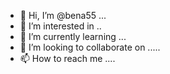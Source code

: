 - 👋 Hi, I’m @bena55 ...
- 👀 I’m interested in ..
- 🌱 I’m currently learning ...
- 💞️ I’m looking to collaborate on .....
- 📫 How to reach me ....

<!---
bena55/bena55 is a ✨ special ✨ repository because its `README.md` (this file) appears on your GitHub profile.
You can click the Preview link to take a look at your changes.
--->
